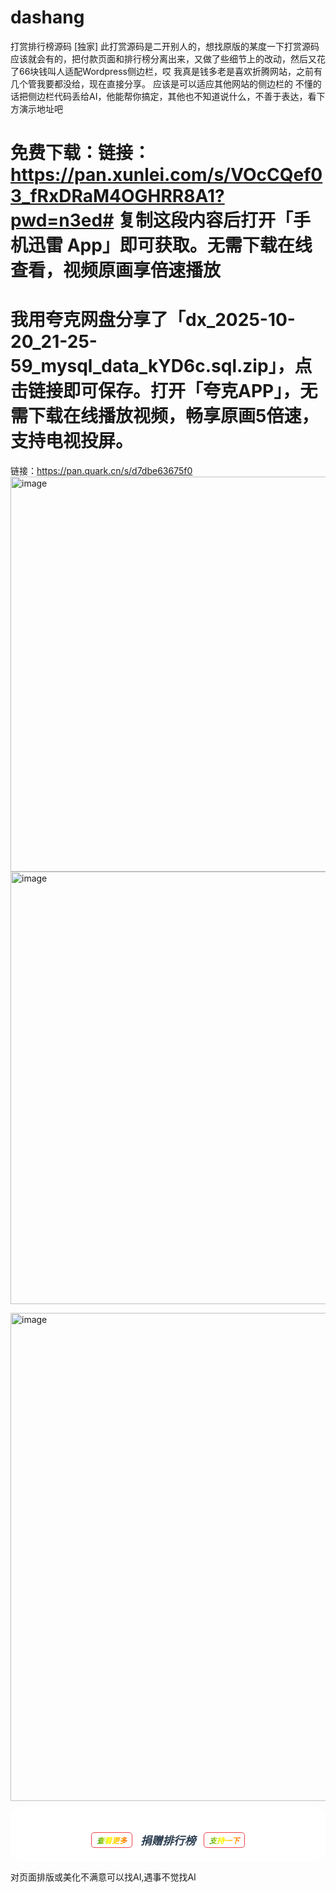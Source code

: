 # dashang
打赏排行榜源码 [独家]
此打赏源码是二开别人的，想找原版的某度一下打赏源码应该就会有的，把付款页面和排行榜分离出来，又做了些细节上的改动，然后又花了66块钱叫人适配Wordpress侧边栏，哎 我真是钱多老是喜欢折腾网站，之前有几个管我要都没给，现在直接分享。 应该是可以适应其他网站的侧边栏的 不懂的话把侧边栏代码丢给AI，他能帮你搞定，其他也不知道说什么，不善于表达，看下方演示地址吧 
# 免费下载：链接：https://pan.xunlei.com/s/VOcCQef03_fRxDRaM4OGHRR8A1?pwd=n3ed# 复制这段内容后打开「手机迅雷 App」即可获取。无需下载在线查看，视频原画享倍速播放
# 我用夸克网盘分享了「dx_2025-10-20_21-25-59_mysql_data_kYD6c.sql.zip」，点击链接即可保存。打开「夸克APP」，无需下载在线播放视频，畅享原画5倍速，支持电视投屏。
链接：https://pan.quark.cn/s/d7dbe63675f0
<img width="1440" height="632" alt="image" src="https://github.com/user-attachments/assets/392a66c8-6b71-4ad2-bda5-f14e375071cf" />
<img width="1440" height="692" alt="image" src="https://github.com/user-attachments/assets/05a7f99c-ded8-4316-a527-31e82635942d" />

<img width="877" height="781" alt="image" src="https://github.com/user-attachments/assets/78a8f825-0bd4-485a-a7d4-58a7d0ba897d" />



<style>
/* 顶部添加空格：保持之前微调后的高度 */
.top-spacing {
height: 8px;
}

.ranking-container {
margin-top: 15px; /* 保持容器顶部间距不变 */
}

@media (min-width: 768px) {
.ranking-container {
margin-top: 0;
}
}

.ranking-container .ranking-number {
font-weight: bold;
font-size: 0.9rem; /* 减小字体 */
}

.ranking-container .ranking-list {
max-height: 500px;
overflow-y: auto;
scrollbar-width: none;
scrollbar-color: #0d6efd #f8f9fa;
}

.ranking-container .ranking-list::-webkit-scrollbar {
width: 4px;
}

.ranking-container .ranking-list::-webkit-scrollbar-track {
background: #f8f9fa;
}

.ranking-container .ranking-list::-webkit-scrollbar-thumb {
background-color: #0d6efd;
border-radius: 3px;
}

.ranking-container .ranking-item {
padding: 6px 0;
border-bottom: 1px solid rgba(0, 0, 0, 0.05);
transition: background-color 0.3s;
}

.ranking-container .ranking-item:last-child {
border-bottom: none;
}

.ranking-container .ranking-item:hover {
background-color: rgba(13, 110, 253, 0.03);
}

.ranking-container .ranking-avatar {
width: 40px;
height: 40px;
border-radius: 50%;
object-fit: cover;
}

.ranking-container .ranking-info {
flex: 1;
min-width: 0;
margin: 0 10px;
}

.ranking-container .ranking-amount {
font-weight: 600;
color: #0d6efd;
white-space: nowrap;
font-size: 0.95rem; /* 保持原有大小 */
}

@media (max-width: 576px) {
.ranking-container .ranking-item {
padding: 10px 8px;
}

.ranking-container .ranking-avatar {
width: 35px;
height: 35px;
}

.ranking-container .ranking-info {
margin: 0 8px;
}

.ranking-container .ranking-amount {
font-size: 0.9rem; /* 保持原有大小 */
}

.ranking-container .ranking-number {
font-size: 0.8rem; /* 减小字体 */
min-width: 24px;
}

/* 手机端样式调整 */
.ranking-container {
margin: 0;
}

.ranking-container .card {
border-radius: 0;
margin: 0;
}

.ranking-container .card-body {
padding: 15px;
}

.ranking-container .ranking-list {
max-height: none;
overflow-y: visible;
}

.ranking-container .ranking-list::-webkit-scrollbar {
display: none;
}
}

.ranking-container .card {
border: none;
border-radius: 20px;
margin-bottom: 0px;
background: white;
box-shadow: unset;
overflow: hidden;
}

.ranking-container .card-body {
padding: 12px 16px; /* 保持卡片内边距不变 */
}

/* 顶部文字样式：仅减小标题底部间距，让下方展示更靠近顶部 */
.ranking-container .card-title {
color: #2c3e50;
font-weight: 700;
font-size: 1.1rem;
margin-bottom: 5px; /* 从12px减至8px，仅靠近一点点 */
display: flex;
justify-content: center;
align-items: center;
gap: 13px;
padding: 5px 0;
}

/* 按钮样式：保持之前调整好的尺寸 */
.card-title .donate,
.card-title .more {
font-size: 12px;
transform: none;
padding: 3px 8px;
color: #F1404A !important;
border: 0.5px solid #F1404A;
border-radius: 5px;
display: inline-block;
transition: all 0.2s ease;
}

.card-title .donate:hover,
.card-title .more:hover {
background-color: rgba(241, 64, 74, 0.1);
}

/* 标题图标颜色加深 */
.card-title .text-warning {
color: #fd7e14 !important;
}

@media (max-width: 768px) {
.ranking-container {
margin: 0;
}

.ranking-container .card {
border-radius: 0;
margin: 0;
}

.ranking-container .card-body {
padding: 15px;
}

.ranking-container .ranking-list {
margin-bottom: 0;
}

.ranking-container .ranking-item {
padding-bottom: 8px;
}

/* 移动端顶部文字适配：同步减小标题底部间距 */
.ranking-container .card-title {
gap: 9px;
font-size: 1rem;
margin-bottom: 8px;
}
}

.ranking-container .ranking-list::-webkit-scrollbar {
width: 4px;
}

.io-black-mode .ranking-container .card {
background: #2c2e2f;
}

.io-black-mode .ranking-container .card-title {
color: #fff;
}

/* 深色模式按钮样式：保持不变 */
.io-black-mode .card-title .donate,
.io-black-mode .card-title .more {
font-size: 12px;
padding: 3px 8px;
color: #ff6b6b !important;
border: 0.5px solid #ff6b6b;
border-radius: 5px;
}

.io-black-mode .card-title .donate:hover,
.io-black-mode .card-title .more:hover {
background-color: rgba(255, 107, 107, 0.1);
}

/* 新增渐变动画样式 */
@keyframes rainbow-gradient {
0% {
background-position: 100% 50%;
}
100% {
background-position: -100% 50%;
}
}

.gradient-text {
background: linear-gradient(to left, red, orange, yellow, green, blue, indigo, violet);
background-size: 200% 100%;
-webkit-background-clip: text;
-webkit-text-fill-color: transparent;
animation: rainbow-gradient 3s linear infinite;
}

/* 调整其他字体大小 */
.ranking-info .fw-bold {
font-size: 0.9rem; /* 减小用户名字体 */
white-space: nowrap; /* 强制在一行显示 */
overflow: hidden; /* 隐藏溢出内容 */
text-overflow: ellipsis; /* 溢出部分显示省略号 */
}

.ranking-info small {
font-size: 0.78rem; /* 减小网址字体 */
white-space: nowrap; /* 强制在一行显示 */
overflow: hidden; /* 隐藏溢出内容 */
text-overflow: ellipsis; /* 溢出部分显示省略号 */
display: block; /* 确保占据一行 */
}
</style>

<div class="top-spacing"></div> <!-- 顶部空格区域保持不变 -->

<div>
<div class="ranking-container">
<!-- 排行榜前的固定文字 -->
<div class="card">
<div class="card-body">
<h5 class="card-title text-center mb-4">
<a href="https://789bh.com/12345-2" class="more gradient-text" target="_blank">查看更多</a>
<span><i class="fas fa-crown text-warning me-2"></i>捐赠排行榜</span>
<a href="https://789bh.com/ds/" class="donate gradient-text" target="_blank">支持一下</a>
</h5>
<div id="rankingList" class="ranking-list">
<!-- 排行榜将通过 JavaScript 动态加载 -->
</div>
</div>
</div>
<!-- 排行榜后的固定文字 -->
</div>
</div>

<script src="https://lf26-cdn-tos.bytecdntp.com/cdn/expire-1-M/jquery/3.6.0/jquery.min.js"></script>
<script src="https://lf9-cdn-tos.bytecdntp.com/cdn/expire-1-M/bootstrap/5.1.3/js/bootstrap.bundle.min.js"></script>
<script>
$(document).ready(function () {
/* 加载排行榜数据 */
function loadRanking() {
$.get('https://789bh.com/ds/api/get_ranking.php', function (response) {
if (response.code === 0) {
const { rankings, statistics } = response.data;

/* 更新排行榜 */
const rankingHtml = rankings.map((rank, index) => {
let url = rank.website;
let urlText = url? `感谢${url}` : '暂无网址信息';
return `
<div class="ranking-item d-flex align-items-center">
<img src="${rank.avatar}" class="ranking-avatar" alt="头像"
style="border: 2px solid ${index < 3? '#ffd700' : '#e9ecef'}">
<div class="ranking-info">
<div class="text-truncate fw-bold">${rank.qq}</div>
<small class="text-muted"><a href="${url || '#'}" target="_blank" class="gradient-text">${urlText}</a></small>
</div>
<div class="ranking-amount">
¥${rank.total_amount.toFixed(2)}
</div>
</div>
`;
}).join('');

$('#rankingList').html(rankingHtml);
}
});
}

/* 初始加载排行榜 */
loadRanking();
/* 每60秒刷新一次排行榜 */
setInterval(loadRanking, 60000);
});
</script>



对页面排版或美化不满意可以找AI,遇事不觉找AI
